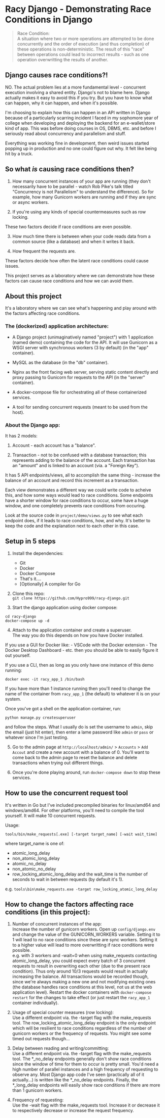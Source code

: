 # Racy Django - Demonstrating Race Conditions in Django
> Race Condition:  
A situation where two or more operations are attempted to be done concurrently
and the order of execution (and thus completion) of these operations is
non-deterministic. The result of this "race" between operations could lead to
incorrect results - such as one operation overwritting the results of another.


## Django causes race conditions?!
NO. The actual problem lies at a more fundamental level - concurrent
execution involving a shared entity. Django's not to blame here. Django
actually makes it easy to avoid this if you try. But you have to know what
can happen, why it can happen, and when it's possible.

I'm choosing to explain how this can happen in an API written in Django because
of a particularly scarring incident I faced in my sophomore year of college
when developing and deploying the backend for an e-wallet/store kind of app.
This was before doing courses in OS, DBMS, etc. and before I seriously read
about concurrency and parallelism and stuff.

Everything was working fine in development, then weird issues started popping
up in production and no one could figure out why. It felt like being hit by a
truck.


## So what *is* causing race conditions then?
1. How many concurrent instances of your app are running (they don't
necessarily have to be parallel - watch Rob Pike's talk titled "Concurrency
is not Parallelism" to understand the difference). So for example, how many
Gunicorn workers are running and if they are sync or async workers.

2. If you're using any kinds of special countermeasures such as row locking.

These two factors decide if race conditions are even possible.

3. How much time there is between when your code reads data from a common
source (like a database) and when it writes it back.

4. How frequent the requests are.

These factors decide how often the latent race conditions could cause issues.

This project serves as a laboratory where we can demonstrate how these factors
can cause race conditions and how we can avoid them.


## About this project
It's a laboratory where we can see what's happening and play around with the
factors affecting race conditions.

### The (dockerized) application architecture:
- A Django project (unimaginatively named "project") with 1 application (named
demo) containing the code for the API. It will use Gunicorn as a WSGI server
with synchronous workers (3 by default) (in the "app" container).

- MySQL as the database (in the "db" container).

- Nginx as the front facing web server, serving static content directly and
proxy passing to Gunicorn for requests to the API (in the "server" container).

- A docker-compose file for orchestrating all of these containerized services.

- A tool for sending concurrent requests (meant to be used from the host).

### About the Django app:
It has 2 models:
1. Account - each account has a "balance".

2. Transaction - not to be confused with a database transaction; this
represents adding to the balance of the account. Each transaction has an
"amount" and is linked to an account (via. a "Foreign Key").

It has 5 API endpoints/views, all to accomplish the same thing - increase the
balance of an account and record this increment as a transaction.

Each view demonstrates a different way we could write code to acheive this,
and how some ways would lead to race conditions. Some endpoints have a shorter
window for race conditions to occur, some have a huge window, and one
completely prevents race conditions from occuring.

Look at the source code in `project/demo/views.py` to see what each endpoint
does, if it leads to race conditions, how, and why. It's better to keep the
code and the explanation next to each other in this case.


## Setup in 5 steps
1. Install the dependencies:
    - Git
    - Docker
    - Docker Compose
    - That's it....
    - [Optionally] A compiler for Go

2. Clone this repo:  
`git clone https://github.com/Hypro999/racy-django.git`

3. Start the django application using docker compose:  
```
cd racy-django
docker-compose up -d
```

4. Attach to the application container and create a superuser.  
The way you do this depends on how you have Docker installed.

If you use a GUI for Docker like:
    - VSCode with the Docker extension
    - The Docker Desktop Dashboard
    - etc.
then you should be able to easily figure it out yourself.

If you use a CLI, then as long as you only have one instance of this demo
running:  
```
docker exec -it racy_app_1 /bin/bash
```
If you have more than 1 instance running then you'll need to change the name
of the container from `racy_app_1` (the default) to whatever it is on your
system.

Once you've got a shell on the application container, run:  
```
python manage.py createsuperuser
```
and follow the steps. What I usually do is set the username to `admin`, skip
the email (just hit enter), then enter a lame password like `admin` or `pass`
or whatever since I'm just testing.

5. Go to the admin page at `http://localhost/admin/` > `Accounts` > `Add Accout`
and create a new account with a balance of 0. You'll want to come back to the
admin page to reset the balance and delete transactions when trying out
different things.

6. Once you're done playing around, run `docker-compose down` to stop these
services.


## How to use the concurrent request tool
It's written in Go but I've included precompiled binaries for linux/amd64 and
windows/amd64. For other platforms, you'll need to compile the tool yourself.
It will make 10 concurrent requests.

Usage:
```
tools/bin/make_requests[.exe] [-target target_name] [-wait wait_time]
```
where target_name is one of:
- atomic_long_delay
- non_atomic_long_delay
- atomic_no_delay
- non_atomic_no_delay
- row_locking_atomic_long_delay
and the wait_time is the number of seconds to wait in between requests
(by default it's 1).

e.g. `tools\bin\make_requests.exe -target row_locking_atomic_long_delay`


## How to change the factors affecting race conditions (in this project):
1. Number of concurrent instances of the app:  
Increase the number of gunicorn workers. Open up `config/django.env` and change
the value of the GUNICORN_WORKERS variable. Setting it to 1 will lead to no
race conditions since these are sync workers. Setting it to a higher value will
lead to more overwritting if race conditions were possible.  
e.g. with 3 workers and -wait=0 when using make_requests contacting
atomic_long_delay, you could expect every batch of 3 concurrent requests to
result in overwriting each other (due to the present race condition).
Thus only around 10/3 requests would result in actually increasing the balance.
All transactions would be recorded though, since we're always making a new one
and not modifying existing ones (the database handles race conditions at this
level, not us at the web application level).
Restart the docker containers with `docker-compose restart` for the changes to
take effect (or just restart the `racy_app_1` container individually).

2. Usage of special counter measures (row locking):  
Use a different endpoint via. the -target flag with the make_requests tool.
The row_locking_atomic_long_delay endpoint is the only endpoint which will be
resilient to race conditions regardless of the number of gunicorn workers or
the frequency of requests. You might see some timed out requests though...

3. Delay between reading and writing/committing:  
Use a different endpoint via. the -target flag with the make_requests tool.
The *_no_delay endpoints generally don't show race conditions since the window
of time for them to occur is pretty small. You'd need a high number of parallel
instances and a high frequency of requesting to observe any. Most Django app
code I've seen (practically all of it actually...) is written like the
*_no_delay endpoints. Finally, the *_long_delay endpoints will easily show race
conditions if there are more than 1 gunicorn workers.

4. Frequency of requesting:  
Use the -wait flag with the make_requests tool. Increase it or decrease it to
respectively decrease or increase the request frequency.
